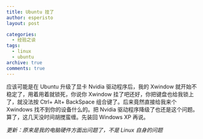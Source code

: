 ```yaml
---
title: Ubuntu 挂了
author: esperisto
layout: post

categories:
  - 经验之谈
tags:
  - linux
  - ubuntu
archive: true
comments: true 
---
```

应该可能是在 Ubuntu 升级了显卡 Nvidia 驱动程序后，我的 Xwindow 就开始不稳定了，用着用着就锁死，你说你 Xwindow 挂了吧还好，你把键盘也给我锁上了，就没法按 Ctrl+ Alt+ BackSpace 组合键了。后来竟然直接给我来个 Xwindows 找不到你的设备什么的。把 Nvidia 驱动程序降级了也还是这个问题。算了，这几天没时间胡搅蛮缠。先装回 Windows XP 再说。



_更新：原来是我的电脑硬件方面出问题了，不是 Linux 自身的问题_